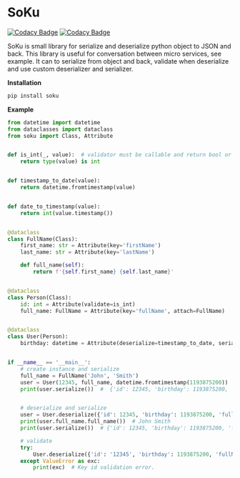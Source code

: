 # SoKu 
[![Codacy Badge](https://api.codacy.com/project/badge/Grade/15047237ccab49048a214be614675b1e)](https://www.codacy.com/app/SergeyMokeyev/soku?utm_source=github.com&amp;utm_medium=referral&amp;utm_content=SergeyMokeyev/soku&amp;utm_campaign=Badge_Grade)
[![Codacy Badge](https://api.codacy.com/project/badge/Coverage/15047237ccab49048a214be614675b1e)](https://www.codacy.com/app/SergeyMokeyev/soku?utm_source=github.com&utm_medium=referral&utm_content=SergeyMokeyev/soku&utm_campaign=Badge_Coverage)

SoKu is small library for serialize and deserialize python object to JSON and back. 
This library is useful for conversation between micro services, see example. 
It can to serialize from object and back, validate when deserialize and use custom deserializer and serializer.

**Installation**

```bash
pip install soku
```

**Example**

```python
from datetime import datetime
from dataclasses import dataclass
from soku import Class, Attribute


def is_int(_, value):  # validator must be callable and return bool or raise exception
    return type(value) is int


def timestamp_to_date(value):
    return datetime.fromtimestamp(value)


def date_to_timestamp(value):
    return int(value.timestamp())


@dataclass
class FullName(Class):
    first_name: str = Attribute(key='firstName')
    last_name: str = Attribute(key='lastName')

    def full_name(self):
        return f'{self.first_name} {self.last_name}'


@dataclass
class Person(Class):
    id: int = Attribute(validate=is_int)
    full_name: FullName = Attribute(key='fullName', attach=FullName)


@dataclass
class User(Person):
    birthday: datetime = Attribute(deserialize=timestamp_to_date, serialize=date_to_timestamp)


if __name__ == '__main__':
    # create instance and serialize
    full_name = FullName('John', 'Smith')
    user = User(12345, full_name, datetime.fromtimestamp(1193875200))
    print(user.serialize())  #  {'id': 12345, 'birthday': 1193875200, 'fullName': {'firstName': 'John', 'lastName': 'Smith'}}


    # deserialize and serialize
    user = User.deserialize({'id': 12345, 'birthday': 1193875200, 'fullName': {'firstName': 'John', 'lastName': 'Smith'}})
    print(user.full_name.full_name())  # John Smith
    print(user.serialize())  # {'id': 12345, 'birthday': 1193875200, 'fullName': {'firstName': 'John', 'lastName': 'Smith'}}

    # validate
    try:
        User.deserialize({'id': '12345', 'birthday': 1193875200, 'fullName': {'firstName': 'John', 'lastName': 'Smith'}})
    except ValueError as exc:
        print(exc)  # Key id validation error.
```
